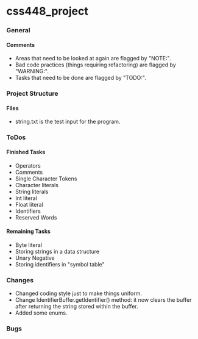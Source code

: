 # css448_project

### General

#### Comments
* Areas that need to be looked at again are flagged by "NOTE:".
* Bad code practices (things requiring refactoring) are flagged by "WARNING:".
* Tasks that need to be done are flagged by "TODO:".

### Project Structure

#### Files
* string.txt is the test input for the program.

### ToDos

#### Finished Tasks
* Operators
* Comments
* Single Character Tokens
* Character literals
* String literals
* Int literal
* Float literal
* Identifiers
* Reserved Words

#### Remaining Tasks
* Byte literal		
* Storing strings in a data structure
* Unary Negative
* Storing identifiers in "symbol table"

### Changes
* Changed coding style just to make things uniform.
* Change IdentifierBuffer.getIdentifier() method: it now clears the buffer after returning the string stored within the buffer.
* Added some enums.

### Bugs